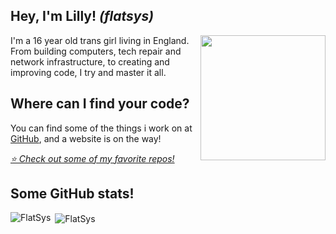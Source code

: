 ## Hey, I'm Lilly! *(flatsys)*

<img src="https://cdn.discordapp.com/avatars/761691278130937906/a_8546eb5e1f377563166a80f61bb6ab54.gif?size=1024" align="right" width="200px">
I'm a 16 year old trans girl living in England.
From building computers, tech repair and network infrastructure, to creating and improving code, I try and master it all.

## Where can I find your code?
You can find some of the things i work on at <a target="_blank" href="https://github.com/flatsys">GitHub</a>, and a website is on the way!

<i><a href="https://github.com/flatsys/stars">⭐ Check out some of my favorite repos!</a></i>

## Some GitHub stats!

<p><img align="left" src="https://github-readme-stats.vercel.app/api/top-langs?username=FlatSys&show_icons=true&locale=en&theme=dracula&hide_border=true&layout=compact" alt="FlatSys" /></p>

<p>&nbsp;<img align="center" src="https://github-readme-stats.vercel.app/api?username=FlatSys&show_icons=true&count_private=true&locale=en&theme=dracula&hide_border=true&hide_rank=true&show=prs_merged_percentage&hide=issues" alt="FlatSys" /></p>


<!---
FlatSys/FlatSys is a ✨ special ✨ repository because its `README.md` (this file) appears on your GitHub profile.
You can click the Preview link to take a look at your changes.
--->
